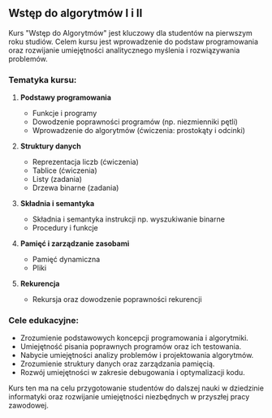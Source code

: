 ## Wstęp do algorytmów I i II

Kurs "Wstęp do Algorytmów" jest kluczowy dla studentów na pierwszym roku studiów. Celem kursu jest wprowadzenie do podstaw programowania oraz rozwijanie umiejętności analitycznego myślenia i rozwiązywania problemów.

### Tematyka kursu:

1. **Podstawy programowania**
   - Funkcje i programy
   - Dowodzenie poprawności programów (np. niezmienniki pętli)
   - Wprowadzenie do algorytmów (ćwiczenia: prostokąty i odcinki)

2. **Struktury danych**
   - Reprezentacja liczb (ćwiczenia)
   - Tablice (ćwiczenia)
   - Listy (zadania)
   - Drzewa binarne (zadania)

3. **Składnia i semantyka**
   - Składnia i semantyka instrukcji np. wyszukiwanie binarne
   - Procedury i funkcje

4. **Pamięć i zarządzanie zasobami**
   - Pamięć dynamiczna 
   - Pliki 

5. **Rekurencja**
   - Rekursja  oraz dowodzenie poprawności rekurencji

### Cele edukacyjne:

- Zrozumienie podstawowych koncepcji programowania i algorytmiki.
- Umiejętność pisania poprawnych programów oraz ich testowania.
- Nabycie umiejętności analizy problemów i projektowania algorytmów.
- Zrozumienie struktury danych oraz zarządzania pamięcią.
- Rozwój umiejętności w zakresie debugowania i optymalizacji kodu.

Kurs ten ma na celu przygotowanie studentów do dalszej nauki w dziedzinie informatyki oraz rozwijanie umiejętności niezbędnych w przyszłej pracy zawodowej.
